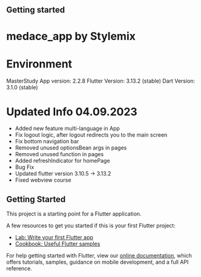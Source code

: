 ## Getting started

# medace_app by Stylemix

# Environment

MasterStudy App version: 2.2.8
Flutter Version: 3.13.2 (stable)
Dart Version: 3.1.0 (stable)

# Updated Info 04.09.2023

- Added new feature multi-language in App
- Fix logout logic, after logout redirects you to the main screen
- Fix bottom navigation bar
- Removed unused optionsBean args in pages
- Removed unused function in pages
- Added refreshIndicator for homePage
- Bug Fix
- Updated flutter version 3.10.5 -> 3.13.2
- Fixed webview course

## Getting Started

This project is a starting point for a Flutter application.

A few resources to get you started if this is your first Flutter project:

- [Lab: Write your first Flutter app](https://flutter.dev/docs/get-started/codelab)
- [Cookbook: Useful Flutter samples](https://flutter.dev/docs/cookbook)

For help getting started with Flutter, view our
[online documentation](https://flutter.dev/docs), which offers tutorials,
samples, guidance on mobile development, and a full API reference.
